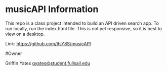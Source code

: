 # musicAPI Information

This repo is a class project intended to build an API driven search app. To run locally, run the index.html file. This is not yet responsive, so it is best to view on a desktop.

Link: https://github.com/ItsY8S/musicAPI

#Owner

Griffin Yates
gyates@student.fullsail.edu

